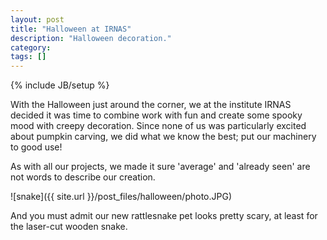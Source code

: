 ```yaml
---
layout: post
title: "Halloween at IRNAS"
description: "Halloween decoration."
category: 
tags: []
---
```

{% include JB/setup %}

With the Halloween just around the corner, we at the institute IRNAS decided it was time to combine work with fun and create some spooky mood with creepy decoration. Since none of us was particularly excited about pumpkin carving, we did what we know the best; put our machinery to good use! 

As with all our projects, we made it sure 'average' and 'already seen' are not words to describe our creation. 

![snake]({{ site.url }}/post_files/halloween/photo.JPG)

And you must admit our new rattlesnake pet looks pretty scary, at least for the laser-cut wooden snake. 